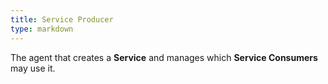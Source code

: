 ```yaml
---
title: Service Producer
type: markdown
---
```

The agent that creates a **Service** and manages which **Service Consumers** may use it.
